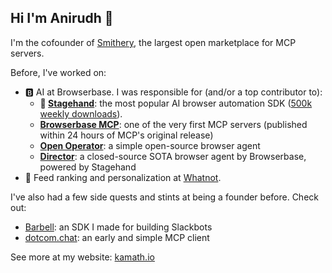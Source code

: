 ## Hi I'm Anirudh 👋

<!--
**kamath/kamath** is a ✨ _special_ ✨ repository because its `README.md` (this file) appears on your GitHub profile.

Here are some ideas to get you started:

- 🔭 I’m currently working on ...
- 🌱 I’m currently learning ...
- 👯 I’m looking to collaborate on ...
- 🤔 I’m looking for help with ...
- 💬 Ask me about ...
- 📫 How to reach me: ...
- 😄 Pronouns: ...
- ⚡ Fun fact: ...
-->
I'm the cofounder of [Smithery](https://smithery.ai), the largest open marketplace for MCP servers. 

Before, I've worked on:
* 🅱️ AI at Browserbase. I was responsible for (and/or a top contributor to):
  * **🤘 [Stagehand](https://github.com/browserbase/stagehand)**: the most popular AI browser automation SDK ([500k weekly downloads](https://www.npmjs.com/package/@browserbasehq/stagehand)).
  * **[Browserbase MCP](https://github.com/browserbase/mcp-server-browserbase)**: one of the very first MCP servers (published within 24 hours of MCP's original release)
  * **[Open Operator](https://github.com/browserbase/open-operator)**: a simple open-source browser agent
  * **[Director](https://director.ai)**: a closed-source SOTA browser agent by Browserbase, powered by Stagehand
* 💛 Feed ranking and personalization at [Whatnot](https://whatnot.com).

I've also had a few side quests and stints at being a founder before. Check out:
* [Barbell](https://github.com/kamath/barbell-monorepo): an SDK I made for building Slackbots
* [dotcom.chat](https://github.com/kamath/dotcom.chat): an early and simple MCP client

See more at my website: [kamath.io](https://kamath.io)
